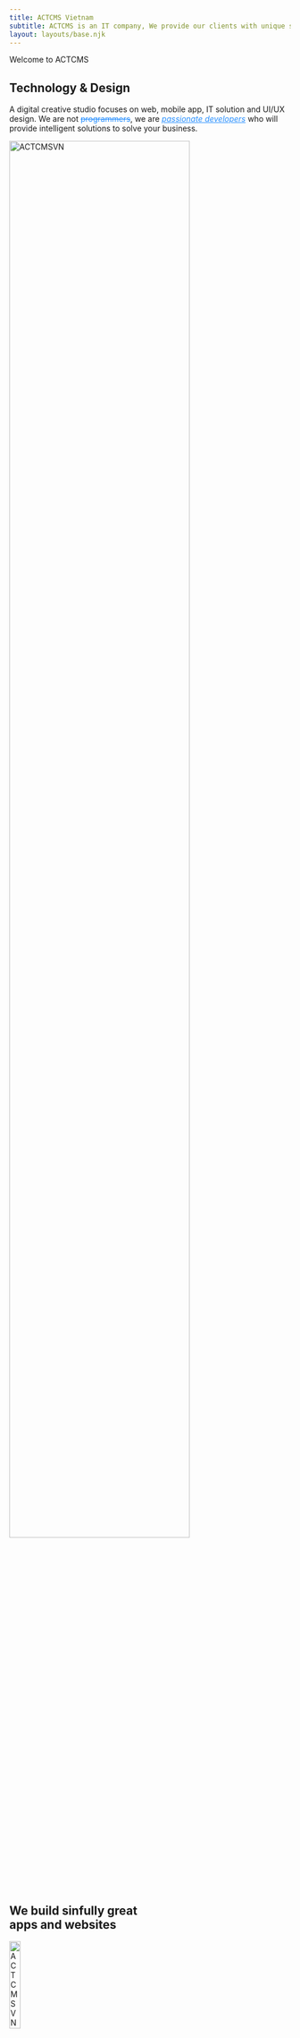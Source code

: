 ```yaml
---
title: ACTCMS Vietnam
subtitle: ACTCMS is an IT company, We provide our clients with unique solutions of any level of complexity.
layout: layouts/base.njk
---
```

<section class="banner-two" id="home">
	<div class="container-fluid">
		<div class="row">
			<div data-aos="fade-right" class="col-lg-6 col-md-12 col-sm-12 col-xs-12 banner-one__content">
				<p data-aos="fade-up" data-delay-duration="4000" data-aos-duration="1000" class="banner-one__text">Welcome to ACTCMS</p>
				<h2 data-aos="fade-up" data-delay-duration="4000" data-aos-duration="1500" class="banner-one__title">Technology & Design</h2>
					<p data-aos="fade-up" data-delay-duration="4000" data-aos-duration="2000" class="description">
						A digital creative studio focuses on web, mobile app, IT solution and UI/UX design. We are not <span style="text-decoration-line:line-through; color:rgba(0,123,255,.85); ">programmers</span>, we are <em style="text-decoration-line:underline; color: rgba(0,123,255,.85); ">passionate developers</em> who will provide intelligent solutions to solve your business. </p>
				<!-- /.banner-one__title -->
			</div>
			<!-- /.banner-one__content -->
			<div data-aos="zoom-in-up" data-delay-duration="4000" data-aos-duration="1800" class="col-lg-6 col-md-12 col-sm-12 col-xs-12">
				<img src="images/main_img.svg" class="img_main float-right" alt="ACTCMSVN" width="80%"/>
			</div>
			<!-- /.banner-one__moc-wrapper -->
		</div>
	</div>
	<!-- /.container -->
</section>
<!-- /.banner-two -->

<section class="sec-one" id="faqs">
	<div class="container-fluid">
		<div class="row">
			<div class="col-lg-12 col-sm-12 col-xs-12">
				<div data-aos="fade-up" class="feature-one__content">
					<h2 data-aos="fade-up" data-delay-duration="4000" data-aos-duration="1500" class="banner-one__title_sec">We build sinfully great<br> apps and websites</h2>
				</div>
			</div>
			<!-- /.row -->
		</div>
	 <!-- Swiper -->
		<div class="owl-carousel owl-theme">
			<div class="bg_case">
				<div class="row">
					<div class="col-lg-6 col-md-12 col-sm-12 col-xs-12">
						<img alt="ACTCMSVN" src="images/ex_1.svg" width="20%"/>
						<h4 class="mt-5 banner-one__title_case">Web platform & mobile app for Sonder </h4>
						<p>Sonder - Tea & Coffee is a combination of style and new food and dishes.</p>
						<a class="thm-btn-case thm-btn mt-5" href="https://sonderteacoffee.com/" target="_blank">Live Version <img alt="ACTCMSVN" class="img-btn" src="images/live.svg" /></a>
					</div>
					<div class="col-lg-6 col-md-12 col-sm-12 col-xs-12 mt-5">
						<img src="images/sonder.jpg" class="img-case" width="120%">
					</div>	
				</div>
			</div>
			<div class="bg_case_1">
				<div class="row">
					<div class="col-lg-6">
						<img alt="ACTCMSVN" src="images/ex_5.svg" width="20%"/>
						<h4 class="mt-5 banner-one__title_case">Mobile app for King Education </h4>
						<p>King Education is the best English language system in Can Tho with a team of highly qualified.</p>
						<a class="thm-btn-case thm-btn mt-5" href="https://kingeducation.vn/" target="_blank">Live Version <img alt="ACTCMSVN" class="img-btn" src="images/live.svg" /></a>
					</div>
					<div class="col-lg-6">
						<img src="images/kingedu.jpg" class="img-case" width="100%">
					</div>	
				</div>
			</div>
			<div class="bg_case_2">
				<div class="row">
					<div class="col-lg-6">
						<img alt="ACTCMSVN" src="images/ex_6.svg" width="30%"/>
						<h4 class="mt-5 banner-one__title_case">Website for TANDO </h4>
						<p>Engage An Extraordinary Think And Do (TANDO) Tank. TANDO Fellows connect difficult problems with technological solutions and markets.</p>
						<a class="thm-btn-case thm-btn mt-5" href="https://tando.org/" target="_blank">Live Version <img alt="ACTCMSVN" class="img-btn" src="images/live.svg" /></a>
					</div>
					<div class="col-lg-6 mt-5">
						<img src="images/tando.jpg" class="img-case" width="120%">
					</div>	
				</div>
			</div>
			<div class="bg_case_3">
				<div class="row">
					<div class="col-lg-6">
						<img alt="ACTCMSVN" src="images/ex_3.svg" width="35%"/>
						<h4 class="mt-5 banner-one__title_case">Website for Ve Mekong </h4>
						<p>VeMekong is the best local travel company in Can Tho city specialising in hand-crafted, small and intimate group guided tours to Can Tho in Mekong Delta, Vietnam.</p>
						<a class="thm-btn-case thm-btn mt-5" href="http://vemekong.com/" target="_blank">Live Version <img alt="ACTCMSVN" class="img-btn" src="images/live.svg" /></a>
					</div>
					<div class="col-lg-6 mt-5">
						<img src="images/vemekong.jpg" class="img-case" width="120%">
					</div>	
				</div>
			</div>
			<div class="bg_case_4">
				<div class="row">
					<div class="col-lg-6">
						<img alt="ACTCMSVN" src="images/ex_4.svg" width="15%"/>
						<h4 class="mt-5 banner-one__title_case">Website for Vietnam Pangasius Association </h4>
						<p>Vietnam Pangasius Association is a socio-professional organization of Vietnamese organizations and individuals operating in the field of farming and processing. </p>
						<a class="thm-btn-case thm-btn mt-5" href="https://www.pangasiusmap.com/" target="_blank">Live Version <img alt="ACTCMSVN" class="img-btn" src="images/live.svg" /></a>
					</div>
					<div class="col-lg-6 mt-5">
						<img src="images/map.jpg" class="img-case" width="120%">
					</div>	
				</div>
			</div>
			<div class="bg_case_5">
				<div class="row">
					<div class="col-lg-6 col-md-12 col-sm-12 col-xs-12">
						<img alt="ACTCMSVN" src="images/ex_2.svg" width="20%"/>
						<h4 class="mt-5 banner-one__title_case">Web platform & mobile app for superS </h4>
						<p>superS - Super market is a combination of style and new food and dishes.</p>
						<a class="thm-btn-case thm-btn mt-5" href="http://ssm.actcms.work/admin" target="_blank">Live Version <img alt="ACTCMSVN" class="img-btn" src="images/live.svg" /></a>
					</div>
					<div class="col-lg-6 col-md-12 col-sm-12 col-xs-12 mt-5">
						<img src="images/ssm.jpg" class="img-case" width="120%">
					</div>	
				</div>
			</div>
			<div class="bg_case_6">
				<div class="row">
					<div class="col-lg-6 col-md-12 col-sm-12 col-xs-12">
						<img alt="ACTCMSVN" src="images/ex_7.svg" width="20%"/>
						<h4 class="mt-5 banner-one__title_case">Web platform & mobile app for School </h4>
						<p>SMS - School Management System. Provide you everything in a one package.</p>
						<a class="thm-btn-case thm-btn mt-5" href="http://sms.actcms.work/" target="_blank">Live Version <img alt="ACTCMSVN" class="img-btn" src="images/live.svg" /></a>
					</div>
					<div class="col-lg-6 col-md-12 col-sm-12 col-xs-12 mt-5">
						<img src="images/sms.jpg" class="img-case" width="120%">
					</div>	
				</div>
			</div>
		</div>
		<!-- /.container -->
	</div>
</section>
<section class="sec-one" id="faqs">
	<div class="container-fluid">
		<div class="row">
			<div class="col-lg-12 col-sm-12 col-xs-12">
				<div data-aos="fade-up" class="feature-one__content">
					<h2 data-aos="fade-up" data-delay-duration="1000" data-aos-duration="1500" class="banner-one__title_sec">What they say,<br>Trusted by clients</h2>
				</div>
			</div>
			<!-- /.row -->
		</div>
		<div class="row">
			<div class="col-lg-2 col-md-4 col-sm-4 col-xs-4">
				<img alt="ACTCMSVN" src="images/client.svg" class="img-client-say" width="50%"/>
			</div>
			<div class="col-lg-10 col-md-8 col-sm-8 col-xs-8">
				<div class="owl-carousel_2 owl-theme">
					<div class="p-5">
						<p data-aos="fade-up" data-delay-duration="1000" data-aos-duration="800" class="client_say">Their design is elegant and delicate. That's what I need for my website. </p>
						<hr class="mt-2">
						<div class="row mt-2">
							<div class="col-lg-9">
								<p class="mb-2 f_20">Fred Young Phillips</p>
								<p class="banner-one__sub">Professor at the university of New Mexico, Head of TANDO - US</p>
							</div>
						</div>
					</div>
					<div class="p-5">
						<p data-aos="fade-up" data-delay-duration="1000" data-aos-duration="1000" class="client_say">ACTCMS cung cấp cho doanh nghiệp tôi những giải pháp hợp lý để giải quyết vấn đề mà công ty chúng tôi gặp. </p>
						<hr class="mt-2">
						<div class="row mt-2">
							<div class="col-lg-9">
								<p class="mb-2 f_20">Vương Tấn Minh Khoa</p>
								<p class="banner-one__sub">Chairman of King Education - Viet Nam</p>
							</div>
						</div>
					</div>
					<div class="p-5">
						<p data-aos="fade-up" data-delay-duration="1000" data-aos-duration="1000" class="client_say">They have a smart team and well skilled. More than that, they also suggest some suitable solutions for my project. </p>
						<hr class="mt-2">
						<div class="row mt-2">
							<div class="col-lg-9">
								<p class="mb-2 f_20">Chan Yip Fung (Jason)</p>
								<p class="banner-one__sub">CEO of Jason Official Computer Complex Service Co. - Hong Kong</p>
							</div>
						</div>
					</div>
					<div class="p-5">
						<p data-aos="fade-up" data-delay-duration="1000" data-aos-duration="1000" class="client_say">Tôi rất hài lòng về ACTCMS - Thiết kế website rất đẳng cấp và bảo mật rất tốt. 100% chắc chắn tôi sẽ giới thiệu bạn bè liên hệ ACTCMS khi có nhu cầu về thiết kế website </p>
						<hr class="mt-2">
						<div class="row mt-2">
							<div class="col-lg-9">
								<p class="mb-2 f_20">Thomas Nguyen</p>
								<p class="banner-one__sub">CEO of inbound foreign visitors in Can Tho - Viet Nam</p>
							</div>
						</div>
					</div>
				</div>								
			</div>	
		</div>
		<!-- /.container -->
	</div>
</section>
<section class="sec-one" id="service">
	<div class="container-fluid">
		<div class="row">
			<div class="col-lg-12 col-sm-12 col-xs-12">
				<div data-aos="fade-up" class="feature-one__content">
					<h2 data-aos="fade-up" data-delay-duration="1000" data-aos-duration="1500" class="banner-one__title_sec">We’re a team of <br>skilled professionals</h2>
				</div>
			</div>
			<!-- /.row -->
		</div>
		<div class="row">
			<div class="col-lg-3 d-flex">
				<div class="skill_case p-5">
					<img alt="ACTCMSVN" class="img-btn" src="images/graphic.svg" width="135" height="130"/>
					<p data-aos="fade-up" data-delay-duration="500" data-aos-duration="800" class="client_say mt-5">UI-UX Design</p>
					<p data-aos="fade-up" data-delay-duration="800" data-aos-duration="1100">Our UI/UX team of designers create intuitive user interfaces that increase conversions, reduce cost of maintenance and leave a lasting impression.</p>
				</div>
			</div>
			<div class="col-lg-3 d-flex">
				<div class="skill_case p-5">
					<img alt="ACTCMSVN" class="img-btn" src="images/develop.svg" width="135" height="130"/>
					<p data-aos="fade-up" data-delay-duration="500" data-aos-duration="800" class="client_say mt-5">Development</p>
					<p data-aos="fade-up" data-delay-duration="800" data-aos-duration="1100">We develop robust and scallable solutions that enable startups, small-scale businesses, organizations.</p>
				</div>
			</div>
			<div class="col-lg-3 d-flex">
				<div class="skill_case p-5">
					<img alt="ACTCMSVN" class="img-btn" src="images/mobile.svg" width="135" height="130"/>
					<p data-aos="fade-up" data-delay-duration="500" data-aos-duration="800" class="client_say mt-5">Mobile Apps</p>
					<p data-aos="fade-up" data-delay-duration="800" data-aos-duration="1100">Got an app idea? Our team of talented engineers can transform your ideas into solutions that drive your business goals.</p>
				</div>
			</div>
			<div class="col-lg-3 d-flex">
				<div class="skill_case p-5">
					<img alt="ACTCMSVN" class="img-btn" src="images/domain.svg" width="135"height="130"/>
					<p data-aos="fade-up" data-delay-duration="500" data-aos-duration="800" class="client_say mt-5">Domain & Hosting</p>
					<p data-aos="fade-up" data-delay-duration="800" data-aos-duration="1100">Whatever your situation, we can translate technical and business requirements into infrastructure solutions that meet your needs.</p>
				</div>
			</div>
		</div>
		<!-- /.container -->
	</div>

</section>
<!-- /.cta-one -->
<section class="sec-one" id="download">
	<div class="container text-center">
		<h2 data-aos="fade-up" data-delay-duration="1000" data-aos-duration="800" class="banner-one__title_sec">Let’s connect </h2>
		<a data-aos="fade-up" data-aos-anchor-placement="bottom-bottom" data-aos-duration="1000"
			class="thm-btn mb-5" href="mailto:support@actcms.work">Get in touch <img alt="ACTCMSVN" class="img-btn" src="images/get.svg" /></a>
	</div>
	<!-- /.container -->
</section>